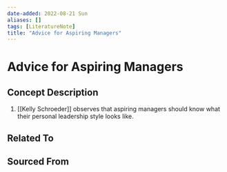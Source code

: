 ```yaml
---
date-added: 2022-08-21 Sun
aliases: []
tags: [LiteratureNote]
title: "Advice for Aspiring Managers"
---
```


# Advice for Aspiring Managers

## Concept Description
1) [[Kelly Schroeder]] observes that aspiring managers should know what their personal leadership style looks like. 


## Related To


## Sourced From

